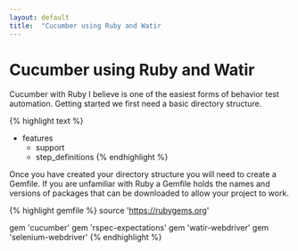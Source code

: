 ```yaml
---
layout: default
title:  "Cucumber using Ruby and Watir
---
```

# Cucumber using Ruby and Watir

Cucumber with Ruby I believe is one of the easiest forms of behavior test 
automation.  Getting started we first need a basic directory structure.

{% highlight text %}
- features
  - support
  - step_definitions
{% endhighlight %}

Once you have created your directory structure you will need to create a 
Gemfile.  If you are unfamiliar with Ruby a Gemfile holds the names and versions
of packages that can be downloaded to allow your project to work.

{% highlight gemfile %}
source 'https://rubygems.org'

gem 'cucumber'
gem 'rspec-expectations'
gem 'watir-webdriver'
gem 'selenium-webdriver'
{% endhighlight %}